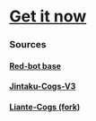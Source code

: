# [Get it now](https://discordapp.com/oauth2/authorize?client_id=303719649818705921&scope=bot)

### Sources

#### [Red-bot base](https://github.com/Cog-Creators/Red-DiscordBot/)

#### [Jintaku-Cogs-V3](https://github.com/Jintaku/Jintaku-Cogs-V3/)

#### [Liante-Cogs (fork)](https://github.com/Jintaku/Liante-Cogs)
